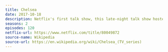 ```yaml
---
title: Chelsea
date: 2017-10-18
description: Netflix's first talk show, this late-night talk show hosted by Chelsea Handler streamed worldwide.
seasons: 2
episodes: 120
netflix-url: https://www.netflix.com/title/80049872
source-name: Wikipedia  
source-url: https://en.wikipedia.org/wiki/Chelsea_(TV_series)
---
```


